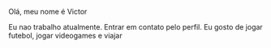 Olá, meu nome é Victor 

Eu nao trabalho atualmente.
Entrar em contato pelo perfil.
Eu gosto de jogar futebol, jogar videogames e viajar
